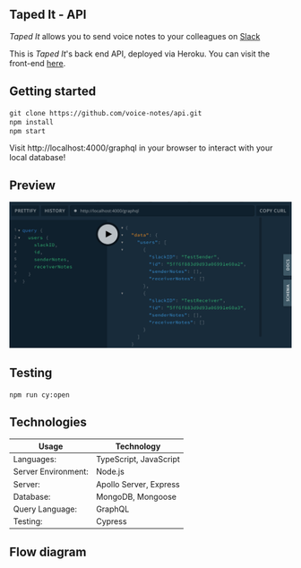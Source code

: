 ## Taped It - API

_Taped It_ allows you to send voice notes to your colleagues on [Slack](https://slack.com)

This is _Taped It_'s back end API, deployed via Heroku. You can visit the front-end [here](https://github.com/voice-notes/web/tree/master).

## Getting started

```
git clone https://github.com/voice-notes/api.git
npm install
npm start
```

Visit http://localhost:4000/graphql in your browser to interact with your local database!

## Preview

<img src="./img/PlaygroundNotesPreview.png">

## Testing

```
npm run cy:open
```

## Technologies

| Usage               | Technology             |
| ------------------- | ---------------------- |
| Languages:          | TypeScript, JavaScript |
| Server Environment: | Node.js                |
| Server:             | Apollo Server, Express |
| Database:           | MongoDB, Mongoose      |
| Query Language:     | GraphQL                |
| Testing:            | Cypress                |

## Flow diagram  
